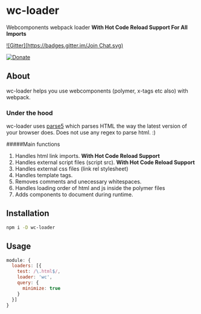# wc-loader
Webcomponents webpack loader **With Hot Code Reload Support For All Imports**

[![Gitter](https://badges.gitter.im/Join Chat.svg)](https://gitter.im/aruntk/meteorwebcomponents?utm_source=badge&utm_medium=badge&utm_campaign=pr-badge&utm_content=badge)

[![Donate](https://dantheman827.github.io/images/donate-button.svg)](https://www.paypal.me/arunkumartk)

## About

wc-loader helps you use webcomponents (polymer, x-tags etc also) with webpack.

### Under the hood

wc-loader uses [parse5](https://github.com/inikulin/parse5) which parses HTML the way the latest version of your browser does. 
Does not use any regex to parse html. :)

#####Main functions

1. Handles html link imports. **With Hot Code Reload Support**
2. Handles external script files (script src). **With Hot Code Reload Support**
3. Handles external css files (link rel stylesheet)
4. Handles template tags.
5. Removes comments and unecessary whitespaces.
5. Handles loading order of html and js inside the polymer files
4. Adds components to document during runtime.

## Installation

```sh
npm i -D wc-loader
```

## Usage

```js
module: {
  loaders: [{
    test: /\.html$/,
    loader: 'wc',
    query: {
      minimize: true
    }
  }]
}
```
